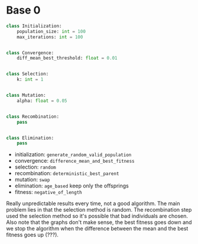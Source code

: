 # Base 0

```python
class Initialization:
	population_size: int = 100
	max_iterations: int = 100


class Convergence:
	diff_mean_best_threshold: float = 0.01


class Selection:
	k: int = 1


class Mutation:
	alpha: float = 0.05


class Recombination:
	pass


class Elimination:
	pass
```

- initialization: `generate_random_valid_population`
- convergence: `difference_mean_and_best_fitness`
- selection: `random`
- recombination: `deterministic_best_parent`
- mutation: `swap`
- elimination: `age_based` keep only the offsprings
- fitness: `negative_of_length`

Really unpredictable results every time, not a good algorithm. The main problem lies in that the selection method is random. The recombination step used the selection method so it's possible that bad individuals are chosen. Also note that the graphs don't make sense, the best fitness goes down and we stop the algorithm when the difference between the mean and the best fitness goes up (???).